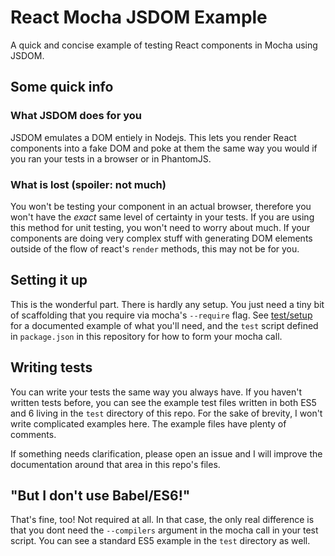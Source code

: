 # React Mocha JSDOM Example

A quick and concise example of testing React components in Mocha using JSDOM.

## Some quick info

### What JSDOM does for you

JSDOM emulates a DOM entiely in Nodejs. This lets you render React components
into a fake DOM and poke at them the same way you would if you ran your tests
in a browser or in PhantomJS.

### What is lost (spoiler: not much)

You won't be testing your component in an actual browser, therefore you won't
have the _exact_ same level of certainty in your tests. If you are using this
method for unit testing, you won't need to worry about much. If your components
are doing very complex stuff with generating DOM elements outside of the flow
of react's `render` methods, this may not be for you.

## Setting it up

This is the wonderful part. There is hardly any setup. You just need a tiny
bit of scaffolding that you require via mocha's `--require` flag. See
[test/setup](https://github.com/twisterghost/react-mocha-jsdom-example/blob/master/test/setup.js)
for a documented example of what you'll need, and the `test` script defined
in `package.json` in this repository for how to form your mocha call.

## Writing tests

You can write your tests the same way you always have. If you haven't written
tests before, you can see the example test files written in both ES5 and 6
living in the `test` directory of this repo. For the sake of brevity, I won't
write complicated examples here. The example files have plenty of comments.

If something needs clarification, please open an issue and I will improve the
documentation around that area in this repo's files.

## "But I don't use Babel/ES6!"

That's fine, too! Not required at all. In that case, the only real difference
is that you dont need the `--compilers` argument in the mocha call in your
test script. You can see a standard ES5 example in the `test` directory as
well.
